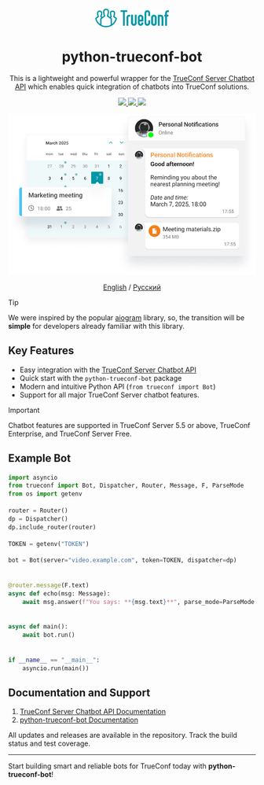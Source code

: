 <p align="center">
  <a href="https://trueconf.com" target="_blank" rel="noopener noreferrer">
    <picture>
      <source media="(prefers-color-scheme: dark)" srcset="assets/logo.svg" type="image/svg">
      <img width="150" src="assets/logo.svg" type="image/svg">
    </picture>
  </a>
</p>

<h1 align="center">python-trueconf-bot</h1>

<p align="center">This is a lightweight and powerful wrapper for the <a href="https://trueconf.com/docs/chatbot-connector/en/overview/">TrueConf Server Chatbot API</a> which enables quick integration of chatbots into TrueConf solutions.</p>

<p align="center">
    <a href="https://t.me/trueconf_chat" target="_blank">
        <img src="https://img.shields.io/badge/telegram-group-blue?style=flat-square&logo=telegram" />
    </a>
    <a href="https://chat.whatsapp.com/GY97WBzSgvD1cJG0dWEiGP">
        <img src="https://img.shields.io/badge/whatsapp-commiunity-gree?style=flat-square&logo=whatsapp" />
    </a>
    <a href="#">
        <img src="https://img.shields.io/github/stars/trueconf/python-trueconf-bot?style=social" />
    </a>
</p>

<p align="center">
  <img src="/assets/head_en.png" alt="Example Bot in TrueConf" width="600" height="auto">
</p>

<p align="center">
  <a href="./README.md">English</a> /
  <a href="./README-ru.md">Русский</a>
</p>

> [!TIP]
> We were inspired by the popular [aiogram](https://github.com/aiogram/aiogram/) library, so, the transition will be **simple** for developers already familiar with this library.

## Key Features

* Easy integration with the [TrueConf Server Chatbot API](https://trueconf.com/docs/chatbot-connector/en/overview/)
* Quick start with the `python-trueconf-bot` package
* Modern and intuitive Python API (`from trueconf import Bot`)
* Support for all major TrueConf Server chatbot features.

> [!IMPORTANT]
> Chatbot features are supported in TrueConf Server 5.5 or above, TrueConf Enterprise, and TrueConf Server Free.

## Example Bot

```python
import asyncio
from trueconf import Bot, Dispatcher, Router, Message, F, ParseMode
from os import getenv

router = Router()
dp = Dispatcher()
dp.include_router(router)

TOKEN = getenv("TOKEN")

bot = Bot(server="video.example.com", token=TOKEN, dispatcher=dp)


@router.message(F.text)
async def echo(msg: Message):
    await msg.answer(f"You says: **{msg.text}**", parse_mode=ParseMode.MARKDOWN)


async def main():
    await bot.run()


if __name__ == "__main__":
    asyncio.run(main())
```

## Documentation and Support

1. [TrueConf Server Chatbot API Documentation](https://trueconf.com/docs/chatbot-connector/en/overview/)
2. [python-trueconf-bot Documentation](https://trueconf.github.io/python-trueconf-bot/)

All updates and releases are available in the repository. Track the build status and test coverage.

---

Start building smart and reliable bots for TrueConf today with **python-trueconf-bot**!
